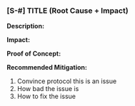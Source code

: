 ### [S-#] TITLE (Root Cause + Impact)

**Description:** 

**Impact:** 

**Proof of Concept:**

**Recommended Mitigation:** 


1. Convince protocol this is an issue
2. How bad the issue is
3. How to fix the issue